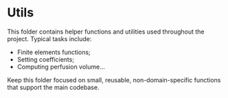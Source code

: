# Utils

This folder contains helper functions and utilities used throughout the project. Typical tasks include:
- Finite elements functions;
- Setting coefficients;
- Computing perfusion volume...

Keep this folder focused on small, reusable, non-domain-specific functions that support the main codebase.